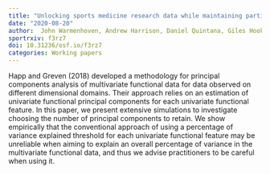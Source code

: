 ```yaml
---
title: "Unlocking sports medicine research data while maintaining participant privacy via synthetic datasets"
date: "2020-08-20"
author:  John Warmenhoven, Andrew Harrison, Daniel Quintana, Giles Hooker, <b>Edward Gunning</b>, Norma Bargary
sportrxiv: f3rz7
doi: 10.31236/osf.io/f3rz7
categories: Working papers
---
```


Happ and Greven (2018) developed a methodology for principal components analysis of multivariate functional data for data observed on different dimensional domains. Their approach relies on an estimation of univariate functional principal components for each univariate functional feature. In this paper, we present extensive simulations to investigate choosing the number of principal components to retain. We show empirically that the conventional approach of using a percentage of variance explained threshold for each univariate functional feature may be unreliable when aiming to explain an overall percentage of variance in the multivariate functional data, and thus we advise practitioners to be careful when using it.